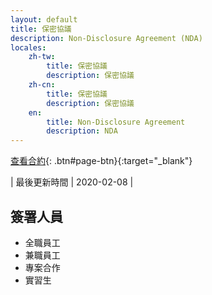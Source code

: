 ```yaml
---
layout: default
title: 保密協議
description: Non-Disclosure Agreement (NDA)
locales:
    zh-tw:
        title: 保密協議
        description: 保密協議
    zh-cn:
        title: 保密協議
        description: 保密協議
    en:
        title: Non-Disclosure Agreement
        description: NDA
---
```


<a name="zh-tw"></a>

[查看合約](https://docs.google.com/document/d/12kbQpLR18HQ9b_iSmHc0NE1PApO93VWlk2JQx5Y364E/edit?usp=sharing){: .btn#page-btn}{:target="_blank"}

| 最後更新時間 | 2020-02-08 |

## 簽署人員

* 全職員工
* 兼職員工
* 專案合作
* 實習生
